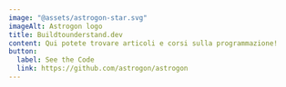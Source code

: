 ```yaml
---
image: "@assets/astrogon-star.svg"
imageAlt: Astrogon logo
title: Buildtounderstand.dev
content: Qui potete trovare articoli e corsi sulla programmazione!
button:
  label: See the Code
  link: https://github.com/astrogon/astrogon
---
```

